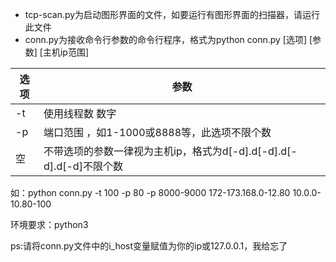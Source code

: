 ﻿- tcp-scan.py为启动图形界面的文件，如要运行有图形界面的扫描器，请运行此文件
- conn.py为接收命令行参数的命令行程序，格式为python conn.py [选项] [参数] [主机ip范围]

| 选项 | 参数                                                         |
| ---- | ------------------------------------------------------------ |
| -t   | 使用线程数         数字                                      |
| -p   | 端口范围 ，如1-1000或8888等，此选项不限个数                  |
| 空   | 不带选项的参数一律视为主机ip，格式为d[-d].d[-d].d[-d].d[-d]不限个数 |

如：python conn.py -t 100 -p 80 -p 8000-9000 172-173.168.0-12.80 10.0.0-10.80-100

环境要求：python3

ps:请将conn.py文件中的i_host变量赋值为你的ip或127.0.0.1，我给忘了